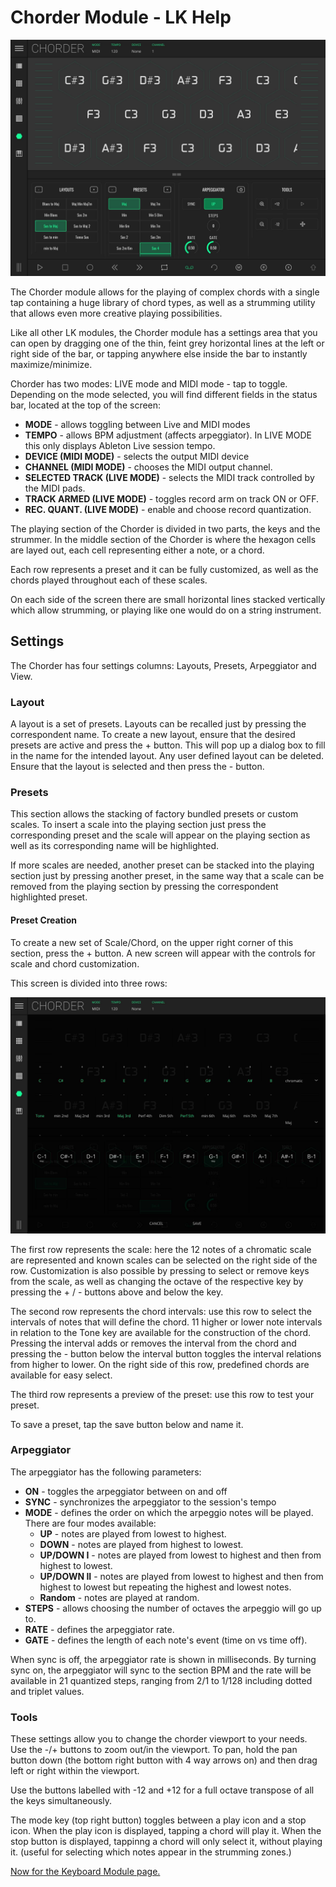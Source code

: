 # Chorder Module - LK Help

![LK Chorder Module overview](/lk/images/chorder/overview.jpg)

The Chorder module allows for the playing of complex chords with a single tap containing a huge library of chord types, as well as a strumming utility that allows even more creative playing possibilities.

Like all other LK modules, the Chorder module has a settings area that you can open by dragging one of the thin, feint grey horizontal lines at the left or right side of the bar, or tapping anywhere else inside the bar to instantly maximize/minimize.

Chorder has two modes: LIVE mode and MIDI mode - tap to toggle.
Depending on the mode selected, you will find different fields in the status bar, located at the top of the screen:

- **MODE** - allows toggling between Live and MIDI modes
- **TEMPO** - allows BPM adjustment (affects arpeggiator). In LIVE MODE this only displays Ableton Live session tempo.
- **DEVICE (MIDI MODE)** - selects the output MIDI device
- **CHANNEL (MIDI MODE)** - chooses the MIDI output channel.
- **SELECTED TRACK (LIVE MODE)** - selects the MIDI track controlled by the MIDI pads.
- **TRACK ARMED (LIVE MODE)** - toggles record arm on track ON or OFF.
- **REC. QUANT. (LIVE MODE)** - enable and choose record quantization.

The playing section of the Chorder is divided in two parts, the keys and the strummer. In the middle section of the Chorder is where the hexagon cells are layed out, each cell representing either a note, or a chord.

Each row represents a preset and it can be fully customized, as well as the chords played throughout each of these scales.

On each side of the screen there are small horizontal lines stacked vertically which allow strumming, or playing like one would do on a string instrument.

## Settings

The Chorder has four settings columns: Layouts, Presets, Arpeggiator and View.

### Layout

A layout is a set of presets. Layouts can be recalled just by pressing the correspondent name. To create a new layout, ensure that the desired presets are active and press the + button. This will pop up a dialog box to fill in the name for the intended layout. Any user defined layout can be deleted. Ensure that the layout is selected and then press the - button.

### Presets

This section allows the stacking of factory bundled presets or custom scales.
To insert a scale into the playing section just press the corresponding preset and the scale will appear on the playing section as well as its corresponding name will be highlighted.

If more scales are needed, another preset can be stacked into the playing section just by pressing another preset, in the same way that a scale can be removed from the playing section by pressing the correspondent highlighted preset.

#### Preset Creation

To create a new set of Scale/Chord, on the upper right corner of this section, press the + button. A new screen will appear with the controls for scale and chord customization.

This screen is divided into three rows:

![LK Chorder Module chord and scale preset creation](/lk/images/chorder/preset-creation.jpg)

The first row represents the scale: here the 12 notes of a chromatic scale are represented and known scales can be selected on the right side of the row.
Customization is also possible by pressing to select or remove keys from the scale, as well as changing the octave of the respective key by pressing the + / - buttons above and below the key.

The second row represents the chord intervals: use this row to select the intervals of notes that will define the chord. 11 higher or lower note intervals in relation to the Tone key are available for the construction of the chord. Pressing the interval adds or removes the interval from the chord and pressing the - button below the interval button toggles the interval relations from higher to lower. On the right side of this row, predefined chords are available for easy select.

The third row represents a preview of the preset: use this row to test your preset.

To save a preset, tap the save button below and name it.

### Arpeggiator

The arpeggiator has the following parameters:

- **ON** - toggles the arpeggiator between on and off
- **SYNC** - synchronizes the arpeggiator to the session's tempo
- **MODE** - defines the order on which the arpeggio notes will be played. There are four modes available:
  - **UP** - notes are played from lowest to highest.
  - **DOWN** - notes are played from highest to lowest.
  - **UP/DOWN I** - notes are played from lowest to highest and then from highest to lowest.
  - **UP/DOWN II** - notes are played from lowest to highest and then from highest to lowest but repeating the highest and lowest notes.
  - **Random** - notes are played at random.
- **STEPS** - allows choosing the number of octaves the arpeggio will go up to.
- **RATE** - defines the arpeggiator rate.
- **GATE** - defines the length of each note's event (time on vs time off).

When sync is off, the arpeggiator rate is shown in milliseconds. By turning sync on, the arpeggiator will sync to the section BPM and the rate will be available in 21 quantized steps, ranging from 2/1 to 1/128 including dotted and triplet values.

### Tools

These settings allow you to change the chorder viewport to your needs. Use the -/+ buttons to zoom out/in the viewport. To pan, hold the pan button down (the bottom right button with 4 way arrows on) and then drag left or right within the viewport.

Use the buttons labelled with -12 and +12 for a full octave transpose of all the keys simultaneously.

The mode key (top right button) toggles between a play icon and a stop icon. When the play icon is displayed, tapping a chord will play it. When the stop button is displayed, tappinng a chord will only select it, without playing it. (useful for selecting which notes appear in the strumming zones.)

[Now for the Keyboard Module page.](keyboard)
